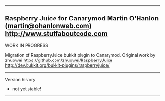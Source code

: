 -------------------------------------------------------------------------------
Raspberry Juice for Canarymod
Martin O'Hanlon (martin@ohanlonweb.com)
http://www.stuffaboutcode.com
-------------------------------------------------------------------------------

WORK IN PROGRESS

Migration of RaspberryJuice bukkit plugin to Canarymod. Original work by zhuowei
https://github.com/zhuowei/RaspberryJuice
http://dev.bukkit.org/bukkit-plugins/raspberryjuice/


------------------------------------------------------------------------------

Version history
- not yet stable!


-------------------------------------------------------------------------------
